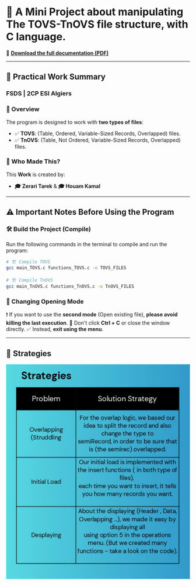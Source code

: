 # 🚀 A Mini Project about manipulating The TOVS-TnOVS file structure, with C language.

📄 **[Download the full documentation (PDF)](Summary.pdf)**

---

## 📄 Practical Work Summary
### **FSDS | 2CP ESI Algiers**

### 📝 Overview
The program is designed to work with **two types of files**:
- ✅ **TOVS**: (Table, Ordered, Variable-Sized Records, Overlapped) files.
- ✅ **TnOVS**: (Table, Not Ordered, Variable-Sized Records, Overlapped) files.

### 👥 Who Made This?
This **Work** is created by:
- **🎓 Zerari Tarek** & **🎓 Houam Kamal** 


---

## ⚠️ Important Notes Before Using the Program

### 🛠️ Build the Project (Compile)
Run the following commands in the terminal to compile and run the program:
```sh
# 🏗 Compile TOVS
gcc main_TOVS.c functions_TOVS.c -o TOVS_FILES

# 🏗 Compile TnOVS
gcc main_TnOVS.c functions_TnOVS.c -o TnOVS_FILES
```

### 🔄 Changing Opening Mode
❗ If you want to use the **second mode** (Open existing file), **please avoid killing the last execution**. 
🚫 Don't click **Ctrl + C** or close the window directly.
✅ Instead, **exit using the menu**.

---

## 📌 Strategies

![📌 Table](/image.svg)

